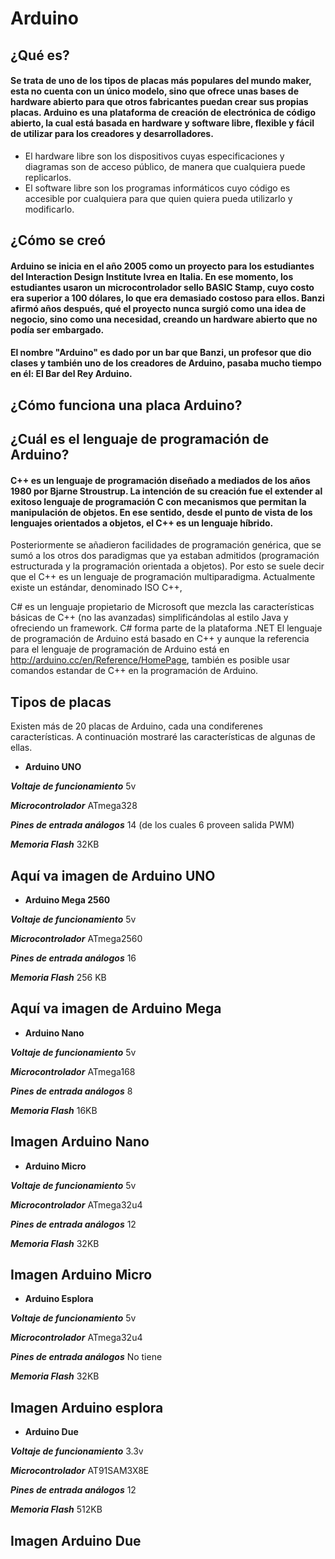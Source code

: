 # Arduino
## ¿Qué es?
#### Se trata de uno de los tipos de placas más populares del mundo maker, esta no cuenta con un único modelo, sino que ofrece unas bases de hardware abierto para que otros fabricantes puedan crear sus propias placas. Arduino es una plataforma de creación de electrónica de código abierto, la cual está basada en hardware y software libre, flexible y fácil de utilizar para los creadores y desarrolladores.    
* El hardware libre son los dispositivos cuyas especificaciones y diagramas son de acceso público, de manera que cualquiera puede replicarlos. 
* El software libre son los programas informáticos cuyo código es accesible por cualquiera para que quien quiera pueda utilizarlo y modificarlo.
## ¿Cómo se creó
#### Arduino se inicia en el año 2005 como un proyecto para los estudiantes del Interaction Design Institute Ivrea en Italia. En ese momento, los estudiantes usaron un microcontrolador sello BASIC Stamp, cuyo costo era superior a 100 dólares, lo que era demasiado costoso para ellos.  Banzi afirmó años después, qué el proyecto nunca surgió como una idea de negocio, sino como una necesidad, creando un hardware abierto que no podía ser embargado.
#### El nombre "Arduino" es dado por un bar que Banzi, un profesor que dio clases y también uno de los creadores de Arduino, pasaba mucho tiempo en él: El Bar del Rey Arduino.
## ¿Cómo funciona una placa Arduino?
## ¿Cuál es el lenguaje de programación de Arduino?
#### C++ es un lenguaje de programación diseñado a mediados de los años 1980 por Bjarne Stroustrup. La intención de su creación fue el extender al exitoso lenguaje de programación C con mecanismos que permitan la manipulación de objetos. En ese sentido, desde el punto de vista de los lenguajes orientados a objetos, el C++ es un lenguaje híbrido.

Posteriormente se añadieron facilidades de programación genérica, que se sumó a los otros dos paradigmas que ya estaban admitidos (programación estructurada y la programación orientada a objetos). Por esto se suele decir que el C++ es un lenguaje de programación multiparadigma. Actualmente existe un estándar, denominado ISO C++,

C# es un lenguaje propietario de Microsoft que mezcla las características básicas de C++ (no las avanzadas) simplificándolas al estilo Java y ofreciendo un framework. C# forma parte de la plataforma .NET
El lenguaje de programación de Arduino está basado en C++ y aunque la referencia para el lenguaje de programación de Arduino está en http://arduino.cc/en/Reference/HomePage, también es posible usar comandos estandar de C++ en la programación de Arduino.
## Tipos de placas
 Existen más de 20 placas de Arduino, cada una condiferenes características. A continuación mostraré las características de algunas de ellas.
* **Arduino UNO**

**_Voltaje de funcionamiento_**  5v

**_Microcontrolador_** ATmega328

**_Pines de entrada análogos_** 14 (de los cuales 6 proveen salida PWM)

**_Memoria Flash_** 32KB

## Aquí va imagen de Arduino UNO

* **Arduino Mega 2560**

**_Voltaje de funcionamiento_**  5v

**_Microcontrolador_** ATmega2560

**_Pines de entrada análogos_** 16

**_Memoria Flash_** 256 KB

## Aquí va imagen de Arduino Mega

* **Arduino Nano**

**_Voltaje de funcionamiento_**  5v

**_Microcontrolador_** ATmega168

**_Pines de entrada análogos_** 8

**_Memoria Flash_** 16KB

## Imagen Arduino Nano

* **Arduino Micro**

**_Voltaje de funcionamiento_**  5v

**_Microcontrolador_** ATmega32u4

**_Pines de entrada análogos_** 12

**_Memoria Flash_** 32KB

## Imagen Arduino Micro

* **Arduino Esplora**

**_Voltaje de funcionamiento_**  5v

**_Microcontrolador_** ATmega32u4

**_Pines de entrada análogos_** No tiene

**_Memoria Flash_** 32KB

## Imagen Arduino esplora

* **Arduino Due**

**_Voltaje de funcionamiento_**  3.3v

**_Microcontrolador_** AT91SAM3X8E

**_Pines de entrada análogos_** 12

**_Memoria Flash_** 512KB

## Imagen Arduino Due

